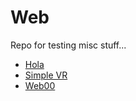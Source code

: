 # Web
Repo for testing misc stuff...

* [Hola](hola.html)
* [Simple VR](simplevr.html)
* [Web00](web00.html)

